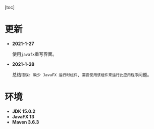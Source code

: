 [toc]

# 更新

- **2021-1-27**

  使用`javafx`重写界面。
  
- **2021-1-28**

  总结`错误: 缺少 JavaFX 运行时组件, 需要使用该组件来运行此应用程序`问题。

# 环境

- **JDK 15.0.2**
- **JavaFX 13**
- **Maven 3.6.3**
